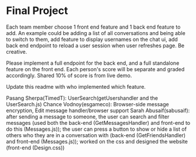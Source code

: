 # Final Project

Each team member choose 1 front end feature and 1 back end feature to add. An example could be adding a list of all conversations and being able to switch to them, add feature to display usernames on the chat ui, add back end endpoint to reload a user session when user refreshes page. Be creative.

Please implement a full endpoint for the back end, and a full standalone feature on the front end. Each person's score will be separate and graded accordingly. Shared 10% of score is from live demo.

Update this readme with who implemented which feature.

Pasang Sherpa(TimedT): UserSearch(getUsershandler and the UserSearch.js) 
Chance Vodnoy(esgameco): Browser-side message encryption, Edit message handler/browser support
Sarah Abusaif(sabusaif): after sending a message to someone, the user can search and filter messages (used both the back-end (GetMessagesHandler) and front-end to do this (Messages.js)); the user can press a button to show or hide a list of others who they are in a conversation with (back-end (GetFriendsHandler) and front-end (Messages.js)); worked on the css and designed the website (front-end (Design.css))
